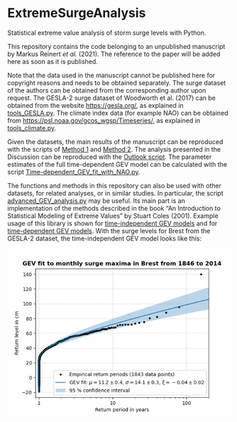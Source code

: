 # ExtremeSurgeAnalysis
Statistical extreme value analysis of storm surge levels with Python.

This repository contains the code belonging to an unpublished manuscript
by Markus Reinert *et al.* (2021).  The reference to the paper will be
added here as soon as it is published.

Note that the data used in the manuscript cannot be published here for
copyright reasons and needs to be obtained separately.  The surge
dataset of the authors can be obtained from the corresponding author
upon request.  The GESLA-2 surge dataset of Woodworth et al. (2017) can
be obtained from the website https://gesla.org/, as explained in
[tools_GESLA.py](tools_GESLA.py).  The climate index data (for example
NAO) can be obtained from https://psl.noaa.gov/gcos_wgsp/Timeseries/, as
explained in [tools_climate.py](tools_climate.py).

Given the datasets, the main results of the manuscript can be reproduced
with the scripts of [Method 1](Method_1_sliding_window_analysis.py) and
[Method 2](Method_2_monthly_analysis.py).  The analysis presented in the
Discussion can be reproduced with the
[Outlook script](Outlook_winter_shift_in_other_stations.py).
The parameter estimates of the full time-dependent GEV model can be
calculated with the script
[Time-dependent_GEV_fit_with_NAO.py](Time-dependent_GEV_fit_with_NAO.py).

The functions and methods in this repository can also be used with other
datasets, for related analyses, or in similar studies.  In particular,
the script [advanced_GEV_analysis.py](advanced_GEV_analysis.py) may be
useful.  Its main part is an implementation of the methods described in
the book “An Introduction to Statistical Modeling of Extreme Values” by
Stuart Coles (2001).  Example usage of this library is shown for
[time-independent GEV models](Time-independent_GEV_fit.py) and for
[time-dependent GEV models](Time-dependent_GEV_fit.py).  With the surge
levels for Brest from the GESLA-2 dataset, the time-independent GEV
model looks like this:

![Figure of a time-independent GEV fit to extreme surge levels in Brest](results/GEV_fit_Brest.png)

